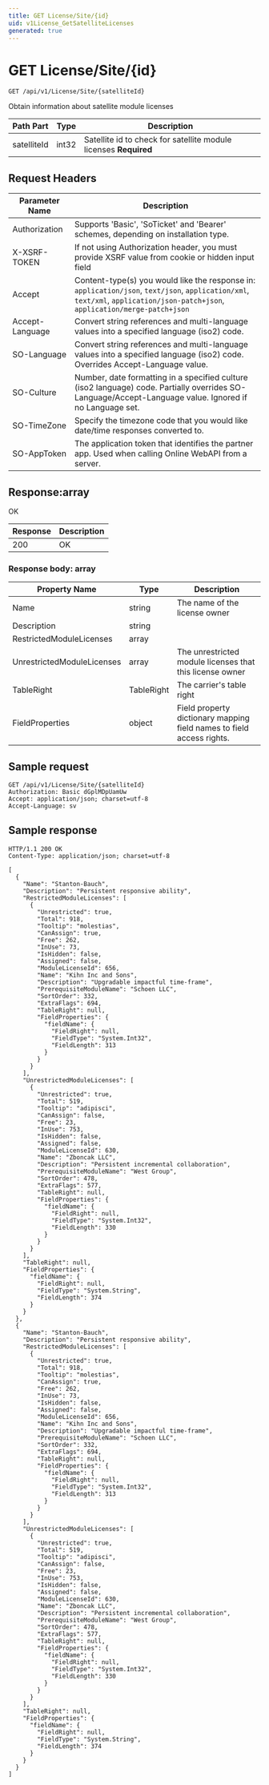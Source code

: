 ```yaml
---
title: GET License/Site/{id}
uid: v1License_GetSatelliteLicenses
generated: true
---
```


# GET License/Site/{id}

```http
GET /api/v1/License/Site/{satelliteId}
```

Obtain information about satellite module licenses






| Path Part | Type | Description |
|-----------|------|-------------|
| satelliteId | int32 | Satellite id to check for satellite module licenses **Required** |



## Request Headers

| Parameter Name | Description |
|----------------|-------------|
| Authorization  | Supports 'Basic', 'SoTicket' and 'Bearer' schemes, depending on installation type. |
| X-XSRF-TOKEN   | If not using Authorization header, you must provide XSRF value from cookie or hidden input field |
| Accept         | Content-type(s) you would like the response in: `application/json`, `text/json`, `application/xml`, `text/xml`, `application/json-patch+json`, `application/merge-patch+json` |
| Accept-Language | Convert string references and multi-language values into a specified language (iso2) code. |
| SO-Language | Convert string references and multi-language values into a specified language (iso2) code. Overrides Accept-Language value. |
| SO-Culture | Number, date formatting in a specified culture (iso2 language) code. Partially overrides SO-Language/Accept-Language value. Ignored if no Language set. |
| SO-TimeZone | Specify the timezone code that you would like date/time responses converted to. |
| SO-AppToken | The application token that identifies the partner app. Used when calling Online WebAPI from a server. |


## Response:array

OK

| Response | Description |
|----------------|-------------|
| 200 | OK |

### Response body: array

| Property Name | Type |  Description |
|----------------|------|--------------|
| Name | string | The name of the license owner |
| Description | string |  |
| RestrictedModuleLicenses | array |  |
| UnrestrictedModuleLicenses | array | The unrestricted module licenses that this license owner |
| TableRight | TableRight | The carrier's table right |
| FieldProperties | object | Field property dictionary mapping field names to field access rights. |

## Sample request

```http!
GET /api/v1/License/Site/{satelliteId}
Authorization: Basic dGplMDpUamUw
Accept: application/json; charset=utf-8
Accept-Language: sv
```

## Sample response

```http_
HTTP/1.1 200 OK
Content-Type: application/json; charset=utf-8

[
  {
    "Name": "Stanton-Bauch",
    "Description": "Persistent responsive ability",
    "RestrictedModuleLicenses": [
      {
        "Unrestricted": true,
        "Total": 918,
        "Tooltip": "molestias",
        "CanAssign": true,
        "Free": 262,
        "InUse": 73,
        "IsHidden": false,
        "Assigned": false,
        "ModuleLicenseId": 656,
        "Name": "Kihn Inc and Sons",
        "Description": "Upgradable impactful time-frame",
        "PrerequisiteModuleName": "Schoen LLC",
        "SortOrder": 332,
        "ExtraFlags": 694,
        "TableRight": null,
        "FieldProperties": {
          "fieldName": {
            "FieldRight": null,
            "FieldType": "System.Int32",
            "FieldLength": 313
          }
        }
      }
    ],
    "UnrestrictedModuleLicenses": [
      {
        "Unrestricted": true,
        "Total": 519,
        "Tooltip": "adipisci",
        "CanAssign": false,
        "Free": 23,
        "InUse": 753,
        "IsHidden": false,
        "Assigned": false,
        "ModuleLicenseId": 630,
        "Name": "Zboncak LLC",
        "Description": "Persistent incremental collaboration",
        "PrerequisiteModuleName": "West Group",
        "SortOrder": 478,
        "ExtraFlags": 577,
        "TableRight": null,
        "FieldProperties": {
          "fieldName": {
            "FieldRight": null,
            "FieldType": "System.Int32",
            "FieldLength": 330
          }
        }
      }
    ],
    "TableRight": null,
    "FieldProperties": {
      "fieldName": {
        "FieldRight": null,
        "FieldType": "System.String",
        "FieldLength": 374
      }
    }
  },
  {
    "Name": "Stanton-Bauch",
    "Description": "Persistent responsive ability",
    "RestrictedModuleLicenses": [
      {
        "Unrestricted": true,
        "Total": 918,
        "Tooltip": "molestias",
        "CanAssign": true,
        "Free": 262,
        "InUse": 73,
        "IsHidden": false,
        "Assigned": false,
        "ModuleLicenseId": 656,
        "Name": "Kihn Inc and Sons",
        "Description": "Upgradable impactful time-frame",
        "PrerequisiteModuleName": "Schoen LLC",
        "SortOrder": 332,
        "ExtraFlags": 694,
        "TableRight": null,
        "FieldProperties": {
          "fieldName": {
            "FieldRight": null,
            "FieldType": "System.Int32",
            "FieldLength": 313
          }
        }
      }
    ],
    "UnrestrictedModuleLicenses": [
      {
        "Unrestricted": true,
        "Total": 519,
        "Tooltip": "adipisci",
        "CanAssign": false,
        "Free": 23,
        "InUse": 753,
        "IsHidden": false,
        "Assigned": false,
        "ModuleLicenseId": 630,
        "Name": "Zboncak LLC",
        "Description": "Persistent incremental collaboration",
        "PrerequisiteModuleName": "West Group",
        "SortOrder": 478,
        "ExtraFlags": 577,
        "TableRight": null,
        "FieldProperties": {
          "fieldName": {
            "FieldRight": null,
            "FieldType": "System.Int32",
            "FieldLength": 330
          }
        }
      }
    ],
    "TableRight": null,
    "FieldProperties": {
      "fieldName": {
        "FieldRight": null,
        "FieldType": "System.String",
        "FieldLength": 374
      }
    }
  }
]
```